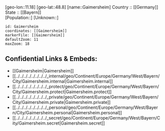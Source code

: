 ﻿---
location: [48.8,11.18] 
mapzoom: [7,12] 
mapmarker: city 
type: City
tags:
- geo/City


SpocWebEntityId: 30341
isDeleted: false
confidential: public

---
[geo-lon::11.18] 
[geo-lat::48.8] 
[name::Gaimersheim] 
Country :: [[Germany]]  
State :: [[Bayern]]  
[Population::] 
[Unknown::] 


```leaflet
id: Gaimersheim
coordinates: [[Gaimersheim]] 
markerFile: [[Gaimersheim]] 
defaultZoom: 11 
maxZoom: 18
```


## Confidential Links & Embeds: 
- [[Gaimersheim|Gaimersheim]]  
- [[../../../../../../../../_internal/geo/Continent/Europe/Germany/West/Bayern/City/Gaimersheim.internal|Gaimersheim.internal]] 
- [[../../../../../../../../_protect/geo/Continent/Europe/Germany/West/Bayern/City/Gaimersheim.protect|Gaimersheim.protect]] 
- [[../../../../../../../../_private/geo/Continent/Europe/Germany/West/Bayern/City/Gaimersheim.private|Gaimersheim.private]] 
- [[../../../../../../../../_personal/geo/Continent/Europe/Germany/West/Bayern/City/Gaimersheim.personal|Gaimersheim.personal]] 
- [[../../../../../../../../_secret/geo/Continent/Europe/Germany/West/Bayern/City/Gaimersheim.secret|Gaimersheim.secret]] 
